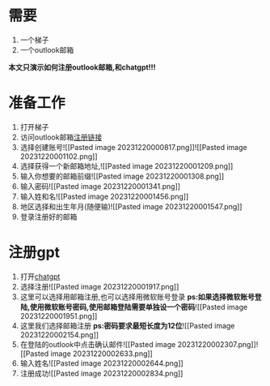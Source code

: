 # 需要
1. 一个梯子
2. 一个outlook邮箱

**本文只演示如何注册outlook邮箱,和chatgpt!!!**
# 准备工作
1. 打开梯子
2. 访问outlook邮箱[注册链接](https://www.microsoft.com/zh-cn/microsoft-365/outlook)
3. 选择创建账号![[Pasted image 20231220000817.png]]![[Pasted image 20231220001102.png]]
4. 选择获得一个新邮箱地址,![[Pasted image 20231220001209.png]]
5. 输入你想要的邮箱前缀![[Pasted image 20231220001308.png]]
6. 输入密码![[Pasted image 20231220001341.png]]
7. 输入姓和名![[Pasted image 20231220001456.png]]
8. 地区选择和出生年月(随便输)![[Pasted image 20231220001547.png]]
9. 登录注册好的邮箱
# 注册gpt
1. 打开[chatgpt](https://chat.openai.com/)
2. 选择注册![[Pasted image 20231220001917.png]]
3. 这里可以选择用邮箱注册,也可以选择用微软账号登录 **ps:如果选择微软账号登陆,使用微软账号密码,使用邮箱登陆需要单独设一个密码**![[Pasted image 20231220001951.png]]
4. 这里我们选择邮箱注册 **ps:密码要求最短长度为12位**![[Pasted image 20231220002154.png]]
5. 在登陆的outlook中点击确认邮件![[Pasted image 20231220002307.png]]![[Pasted image 20231220002633.png]]
6. 输入姓名![[Pasted image 20231220002644.png]]
7. 注册成功![[Pasted image 20231220002834.png]]